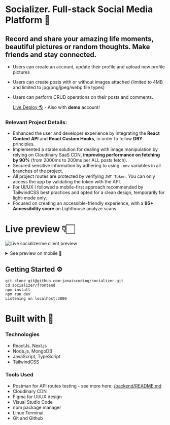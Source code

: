 # Socializer. Full-stack Social Media Platform 🫶

## Record and share your amazing life moments, beautiful pictures or random thoughts. Make friends and stay connected.

- Users can create an account, update their profile and upload new profile pictures
- Users can create posts with or without images attached (limited to 4MB and limited to jpg/png/jpeg/webp file types)
- Users can perform CRUD operations on their posts and comments.

  [Live Deploy 🌎](https://socializerme.vercel.app/) - Also with **demo** account!

### Relevant Project Details:

- Enhanced the user and developer experience by integrating the **React Context API** and **React Custom Hooks**, in order to follow **DRY** principles.
- Implemented a stable solution for dealing with image manipulation by relying on Cloudinary SaaS CDN, **improving performance on fetching by 90%** (from 2000ms to 200ms per ALL posts fetch).
- Secured sensitive information by adhering to using `.env` variables in all branches of the project.
- All project routes are protected by verifying `JWT Token`. You can only access the app by validating the token with the API.
- For UI/UX I followed a mobile-first approach recommended by TailwindCSS best practices and opted for a clean design, temporarily for light-mode only.
- Focused on creating an accessible-friendly experience, with a **95+ Accessibility score** on Lighthouse analyze scans.

# Live preview 👇🏻

![Live socializerme client preview](https://github.com/janaiscoding/socializer/blob/main/frontend/public/assets/socializerme_preview.gif)

<details>
<summary> See preview on mobile 📱 </summary>
<br>

![Live socializerme mobile preview](https://github.com/janaiscoding/socializer/blob/main/frontend/public/assets/socializerme_mobile.gif)

</details>

## Getting Started ⚙️

```
git clone git@github.com:janaiscoding/socializer.git
cd socializer/frontend
npm install
npm run dev
Listening on localhost:3000
```

# Built with 🧰

### Technologies

- ReactJs, Next.js
- Node.js, MongoDB
- JavaScript, TypeScript
- TailwindCSS

### Tools Used

- Postman for API routes testing - see more here: [/backend/README.md](https://github.com/janaiscoding/socializer/tree/main/backend#readme)
- Cloudinary CDN
- Figma for UI/UX design
- Visual Studio Code
- npm package manager
- Linux Terminal
- Git and Github
